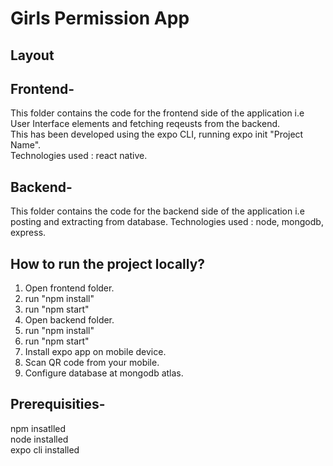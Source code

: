 
# **Girls Permission App**
## **Layout**
## Frontend- 
This folder contains the code for the frontend side of the application i.e User Interface elements and fetching reqeusts from the backend.   
This has been developed using the expo CLI, running expo init "Project Name".     
Technologies used : react native.

## Backend- 
This folder contains the code for the backend side of the application  i.e posting and extracting from database.   Technologies used : node, mongodb, express.

## How to run the project locally?
1. Open frontend folder.
2. run "npm install"
3. run "npm start"
4. Open backend folder.
5. run "npm install"
6. run "npm start"
7. Install expo app on mobile device.
8. Scan QR code from your mobile.
9. Configure database at mongodb atlas.

## Prerequisities-
npm insatlled   
node installed     
expo cli installed

